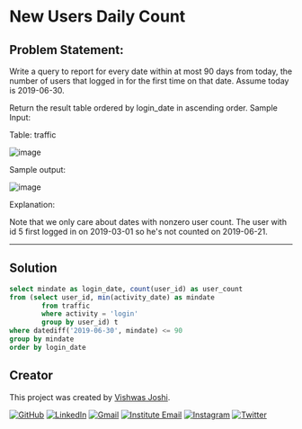 # New Users Daily Count


## Problem Statement:

Write a query to report for every date within at most 90 days from today, the number of users that logged in for the first time on that date. Assume today is 2019-06-30.

Return the result table ordered by login_date in ascending order.
Sample Input:

Table: traffic

![image](https://github.com/vishwasjoshi2019/DSML/assets/98074283/26b11aa7-bd37-42a4-b7f0-2c1baf1d7c93)


Sample output:

![image](https://github.com/vishwasjoshi2019/DSML/assets/98074283/4cbfdba1-e40c-4d56-b86a-7eb35b0419b4)


Explanation:

Note that we only care about dates with nonzero user count.
The user with id 5 first logged in on 2019-03-01 so he's not counted on 2019-06-21.

---

## Solution

```sql
select mindate as login_date, count(user_id) as user_count
from (select user_id, min(activity_date) as mindate
        from traffic 
        where activity = 'login'
        group by user_id) t
where datediff('2019-06-30', mindate) <= 90
group by mindate
order by login_date
```
## Creator

This project was created by [Vishwas Joshi](https://github.com/vishwasjoshi2019).


[![GitHub](https://img.shields.io/badge/GitHub-%40vishwasjoshi2019-blue)](https://github.com/vishwasjoshi2019)
[![LinkedIn](https://img.shields.io/badge/LinkedIn-%40vishwasjoshi2019-blue)](https://www.linkedin.com/in/vishwasjoshi2019/)
[![Gmail](https://img.shields.io/badge/Gmail-vishwasjoshi2019%40gmail.com-red)](mailto:vishwasjoshi2019@gmail.com)
[![Institute Email](https://img.shields.io/badge/Institute%20Email-vishwas.j%40iitgn.ac.in-red)](mailto:vishwas.j@iitgn.ac.in)
[![Instagram](https://img.shields.io/badge/Instagram-%40cursed__geek-orange)](https://www.instagram.com/cursed_geek/)
[![Twitter](https://img.shields.io/badge/Twitter-%40Vishwas79116150-blue)](https://twitter.com/Vishwas79116150)



